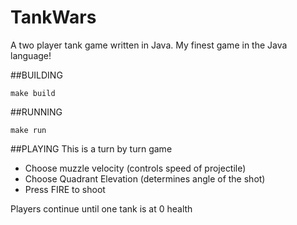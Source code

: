 # TankWars
A two player tank game written in Java. My finest game in the Java language!

##BUILDING

`make build`

##RUNNING


`make run`

##PLAYING
This is a turn by turn game
* Choose muzzle velocity (controls speed of projectile)
* Choose Quadrant Elevation (determines angle of the shot)
* Press FIRE to shoot

Players continue until one tank is at 0 health
